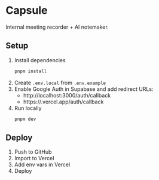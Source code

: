 # Capsule
Internal meeting recorder + AI notemaker.

## Setup
1. Install dependencies
   ```bash
   pnpm install
   ```
2. Create `.env.local` from `.env.example`
3. Enable Google Auth in Supabase and add redirect URLs:
   - http://localhost:3000/auth/callback
   - https://<your-vercel>.vercel.app/auth/callback
4. Run locally
   ```bash
   pnpm dev
   ```

## Deploy
1. Push to GitHub
2. Import to Vercel
3. Add env vars in Vercel
4. Deploy
